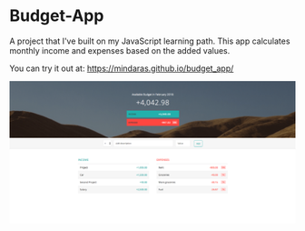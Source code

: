 # Budget-App
A project that I've built on my JavaScript learning path. This app calculates monthly income and expenses based on the added values.

You can try it out at: https://mindaras.github.io/budget_app/

![Alt text](BudgetApp.png?raw=true)
